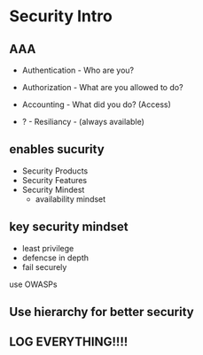 # Security Intro

## AAA

- Authentication - Who are you?
- Authorization - What are you allowed to do?
- Accounting - What did you do? (Access)

- ? - Resiliancy - (always available)

## enables sucurity 
- Security Products
- Security Features
- Security Mindest
    - availability mindset 

## key security mindset

- least privilege
- defencse in depth
- fail securely 

use OWASPs

## Use hierarchy for better security
## LOG EVERYTHING!!!!